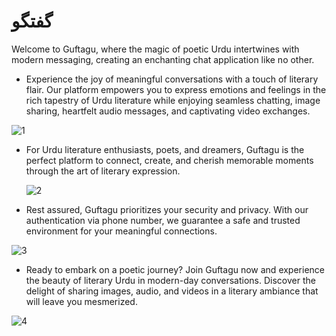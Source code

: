 # گفتگو 
Welcome to Guftagu, where the magic of poetic Urdu intertwines with modern messaging, creating an enchanting chat application 
like no other.

* Experience the joy of meaningful conversations with a touch of literary flair. Our platform empowers you to express emotions and feelings in the rich tapestry
   of Urdu literature while enjoying seamless chatting, image sharing, heartfelt audio messages, and captivating video exchanges.

![1](https://github.com/mtalhahabib/Guftagu/assets/96326069/bdf146d7-ab0b-4677-a8fd-6ae4ee33579b)

* For Urdu literature enthusiasts, poets, and dreamers, Guftagu is the perfect platform to connect, create, and
  cherish memorable moments through the art of literary expression.
  
  ![2](https://github.com/mtalhahabib/Guftagu/assets/96326069/9bdb3298-8a3e-4b68-8e92-cc88cb616bf6)

* Rest assured, Guftagu prioritizes your security and privacy. With our authentication via phone number, we guarantee a safe and
 trusted environment for your meaningful connections.

![3](https://github.com/mtalhahabib/Guftagu/assets/96326069/6e8d0814-e890-41c3-a0d2-108abf298198)

* Ready to embark on a poetic journey? Join Guftagu now and experience the beauty of literary Urdu in modern-day conversations. 
Discover the delight of sharing images, audio, and videos in a literary ambiance that will leave you mesmerized.

![4](https://github.com/mtalhahabib/Guftagu/assets/96326069/9b4f4314-013e-441f-883f-27d203803e03)





